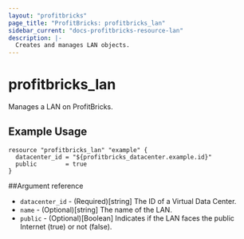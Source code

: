 ```yaml
---
layout: "profitbricks"
page_title: "ProfitBricks: profitbricks_lan"
sidebar_current: "docs-profitbricks-resource-lan"
description: |-
  Creates and manages LAN objects.
---
```


# profitbricks\_lan

Manages a LAN on ProfitBricks.

## Example Usage

```hcl
resource "profitbricks_lan" "example" {
  datacenter_id = "${profitbricks_datacenter.example.id}"
  public        = true
}
```

##Argument reference

* `datacenter_id` - (Required)[string] The ID of a Virtual Data Center.
* `name` - (Optional)[string] The name of the LAN.
* `public` - (Optional)[Boolean] Indicates if the LAN faces the public Internet (true) or not (false).
